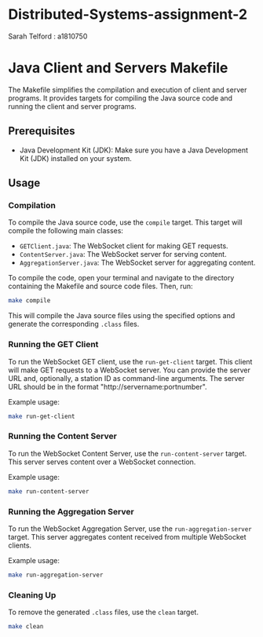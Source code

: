 # Distributed-Systems-assignment-2
Sarah Telford : a1810750
# Java Client and Servers Makefile

The Makefile simplifies the compilation and execution of client and server programs. It provides targets for compiling the Java source code and running the client and server programs.

## Prerequisites

- Java Development Kit (JDK): Make sure you have a Java Development Kit (JDK) installed on your system.

## Usage

### Compilation

To compile the Java source code, use the `compile` target. This target will compile the following main classes:

- `GETClient.java`: The WebSocket client for making GET requests.
- `ContentServer.java`: The WebSocket server for serving content.
- `AggregationServer.java`: The WebSocket server for aggregating content.

To compile the code, open your terminal and navigate to the directory containing the Makefile and source code files. Then, run:

```bash
make compile
```

This will compile the Java source files using the specified options and generate the corresponding `.class` files.

### Running the GET Client

To run the WebSocket GET client, use the `run-get-client` target. This client will make GET requests to a WebSocket server. You can provide the server URL and, optionally, a station ID as command-line arguments. The server URL should be in the format "http://servername:portnumber".

Example usage:

```bash
make run-get-client
```

### Running the Content Server

To run the WebSocket Content Server, use the `run-content-server` target. This server serves content over a WebSocket connection.

Example usage:

```bash
make run-content-server
```

### Running the Aggregation Server

To run the WebSocket Aggregation Server, use the `run-aggregation-server` target. This server aggregates content received from multiple WebSocket clients.

Example usage:

```bash
make run-aggregation-server
```

### Cleaning Up

To remove the generated `.class` files, use the `clean` target.

```bash
make clean
```